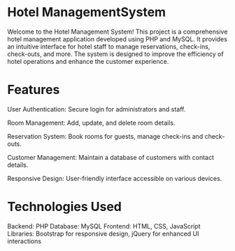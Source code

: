 # Hotel ManagementSystem
 
Welcome to the Hotel Management System! This project is a comprehensive hotel management application developed using PHP and MySQL. It provides an intuitive interface for hotel staff to manage reservations, check-ins, check-outs, and more. The system is designed to improve the efficiency of hotel operations and enhance the customer experience.

# Features
User Authentication: Secure login for administrators and staff.

Room Management: Add, update, and delete room details.

Reservation System: Book rooms for guests, manage check-ins and check-outs.

Customer Management: Maintain a database of customers with contact details.

Responsive Design: User-friendly interface accessible on various devices.

# Technologies Used

Backend: PHP
Database: MySQL
Frontend: HTML, CSS, JavaScript
Libraries: Bootstrap for responsive design, jQuery for enhanced UI interactions
